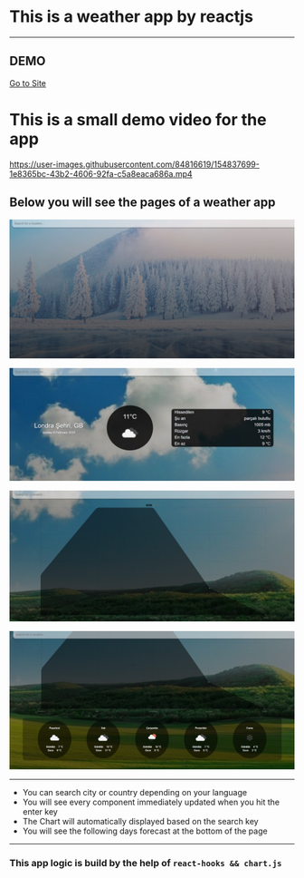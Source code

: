 # This is a weather app by reactjs
---

## DEMO

[Go to Site](https://weatherapp111.netlify.app/ "Weather App")

# This is a small demo video for the app


https://user-images.githubusercontent.com/84816619/154837699-1e8365bc-43b2-4606-92fa-c5a8eaca686a.mp4



## Below you will see the pages of a weather app

![alt text](https://github.com/barisdevjs/weather-app/blob/main/src/screenshot1.jpg)

![alt text](https://github.com/barisdevjs/weather-app/blob/main/src/screenshot2.jpg)

![alt text](https://github.com/barisdevjs/weather-app/blob/main/src/screenshot3.jpg)

![alt text](https://github.com/barisdevjs/weather-app/blob/main/src/screenshot4.jpg)

---

- You can search city or country depending on your language
- You will see every component immediately updated when you hit the enter key
- The Chart will automatically displayed based on the search key
- You will see the following days forecast at the bottom of the page
---

### This app logic is build by the help of `react-hooks && chart.js`
 
